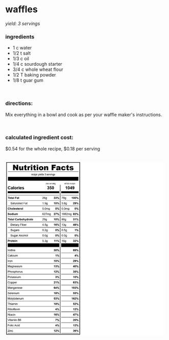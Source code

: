# waffles
*yield: 3 servings*

### ingredients
- 1 c water
- 1/2 t salt
- 1/3 c oil
- 1/4 c sourdough starter
- 3/4 c whole wheat flour
- 1/2 T baking powder
- 1/8 t guar gum

<br>

### directions:

Mix everything in a bowl and cook as per your waffle maker's instructions.


<br>

### calculated ingredient cost:

$0.54 for the whole recipe, $0.18 per serving

<br>

<img src="../../source/nutrition/nutrition_label/images/waffles.png" alt="waffles nutrition facts" width="500" />
